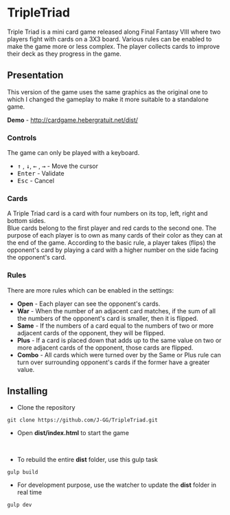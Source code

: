 # TripleTriad

Triple Triad is a mini card game released along Final Fantasy VIII where two players fight with cards on a 3X3 board. Various rules can be enabled to make the game more or less complex. The player collects cards to improve their deck as they progress in the game.

## Presentation

This version of the game uses the same graphics as the original one to which I changed the gameplay to make it more suitable to a standalone game.

**Demo** - http://cardgame.hebergratuit.net/dist/

### Controls

The game can only be played with a keyboard.

* <kbd>↑</kbd> , <kbd>↓</kbd>, <kbd>←</kbd> , <kbd>→</kbd> - Move the cursor
* <kbd>Enter</kbd> - Validate
* <kbd>Esc</kbd> - Cancel

### Cards

A Triple Triad card is a card with four numbers on its top, left, right and bottom sides.  
Blue cards belong to the first player and red cards to the second one. The purpose of each player is to own as many cards of their color as they can at the end of the game. According to the basic rule, a player takes (flips) the opponent's card by playing a card with a higher number on the side facing the opponent's card.

### Rules

There are more rules which can be enabled in the settings:  
* **Open** - Each player can see the opponent's cards.
* **War** - When the number of an adjacent card matches, if the sum of all the numbers of the opponent's card is smaller, then it is flipped.
* **Same** - If the numbers of a card equal to the numbers of two or more adjacent cards of the opponent, they will be flipped.
* **Plus** - If a card is placed down that adds up to the same value on two or more adjacent cards of the opponent, those cards are flipped.
* **Combo** - All cards which were turned over by the Same or Plus rule can turn over surrounding opponent's cards if the former have a greater value.

## Installing

* Clone the repository
```
git clone https://github.com/J-GG/TripleTriad.git
```
* Open **dist/index.html** to start the game

<br />

* To rebuild the entire **dist** folder, use this gulp task
```
gulp build
```
* For development purpose, use the watcher to update the **dist** folder in real time
```
gulp dev
```
